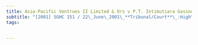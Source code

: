 ```yaml
---
title: Asia-Pacific Ventrues II Limited & Ors v P.T. Intimutiara Gasindo & Ors 
subtitle: "[2001] SGHC 151 / 22\_June\_2001\_**Tribunal/Court**\_:High\_Court\_**Coram**\_:Lee\_Seiu\_Kin\_JC\_**Counsel\_Name(s)**\_:—\_**Parties**\_:—"
tags:


---
```


